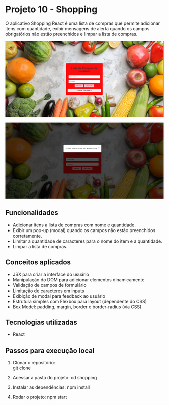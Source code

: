 #  Projeto 10 - Shopping 

O aplicativo Shopping React é uma lista de compras que permite adicionar itens com quantidade, exibir mensagens de alerta quando os campos obrigatórios não estão preenchidos e limpar a lista de compras.


![Tela do Projeto - Lista de Compra](src/images/img.png)

![Tela do Projeto - Lista de Compra](src/images/img1.png)

## Funcionalidades

- Adicionar itens à lista de compras com nome e quantidade.
- Exibir um pop-up (modal) quando os campos não estão preenchidos corretamente.
- Limitar a quantidade de caracteres para o nome do item e a quantidade.
- Limpar a lista de compras.

## Conceitos aplicados
- JSX para criar a interface do usuário  
- Manipulação do DOM para adicionar elementos dinamicamente  
- Validação de campos de formulário  
- Limitação de caracteres em inputs  
- Exibição de modal para feedback ao usuário  
- Estrutura simples com Flexbox para layout (dependente do CSS)  
- Box Model: padding, margin, border e border-radius (via CSS)  

## Tecnologias utilizadas
- React 

## Passos para execução local
1. Clonar o repositório:  
git clone 

2. Acessar a pasta do projeto:
cd shopping

3. Instalar as dependências:
npm install 

4. Rodar o projeto:
npm start
